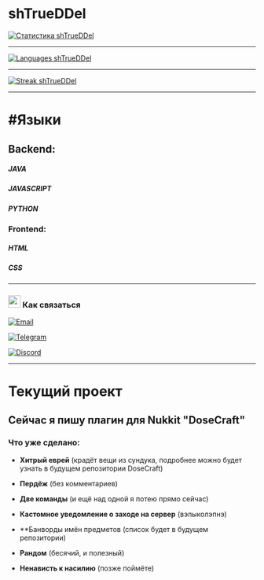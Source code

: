 # shTrueDDel

[![Статистика shTrueDDel](https://github-readme-stats.vercel.app/api?username=shTrueDDel&show_icons=true&theme=dark&title_color=ff79c6&icon_color=bd93f9&text_color=f8f8f2&bg_color=282a36&hide_border=true)](https://github.com/anuraghazra/github-readme-stats)

---

[![Languages shTrueDDel](https://github-readme-stats.vercel.app/api/top-langs/?username=shTrueDDel&layout=compact&theme=dark&title_color=ff79c6&text_color=f8f8f2&bg_color=282a36&hide_border=true)](https://github.com/anuraghazra/github-readme-stats)

---

[![Streak shTrueDDel](https://github-readme-streak-stats.herokuapp.com/?user=shTrueDDel&theme=dark&background=282a36&ring=ff79c6&fire=ff79c6&currStreakNum=f8f8f2&sideNums=f8f8f2&currStreakLabel=f8f8f2&sideLabels=f8f8f2&dates=6272a4&hide_border=true)](https://github.com/DenverCoder1/github-readme-streak-stats)

---

# #**Языки**  

## **Backend:**  
##### JAVA
##### JAVASCRIPT
##### PYTHON

### **Frontend:**  

##### HTML
##### CSS


---

### <img src="https://i.imgur.com/9X0w0s.gif" width="25px"> **Как связаться**  
[![Email](https://img.shields.io/badge/-xeosscript@gmail.com-D14836?logo=gmail&logoColor=white&style=for-the-badge)](mailto:xeosscript@gmail.com)  

[![Telegram](https://img.shields.io/badge/-@shTrueDDel-26A5E4?logo=telegram&logoColor=white&style=for-the-badge)](https://t.me/shTrueDDel)  

[![Discord](https://img.shields.io/badge/-gdshtruedel-5865F2?logo=discord&logoColor=white&style=for-the-badge)](https://discord.com/users/gdshtruedel)  

---

# Текущий проект
## Сейчас я пишу плагин для Nukkit "DoseCraft"

### Что уже сделано:

-  **Хитрый еврей** (крадёт вещи из сундука, подробнее можно будет узнать в будущем репозитории DoseCraft) 

- **Пердёж** (без комментариев) 

- **Две команды** (и ещё над одной я потею прямо сейчас) 

- **Кастомное уведомление о заходе на сервер** (вэлыколэпнэ) 

- **Банворды имён предметов (список будет в будущем репозитории) 

- **Рандом** (бесячий, и полезный) 

- **Ненависть к насилию** (позже поймёте)
